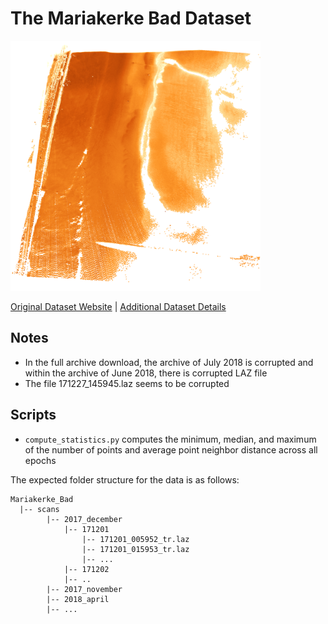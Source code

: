 # The Mariakerke Bad Dataset

<img src="./../../images/Mariakerke Bad.png" width="400"/>

[Original Dataset Website](https://zenodo.org/records/13759858) | [Additional Dataset Details](https://hpicgs.github.io/multi-temporal-point-cloud-datasets-survey/details/Mariakerke_Bad)

## Notes
  - In the full archive download, the archive of July 2018 is corrupted and within the archive of June 2018, there is corrupted LAZ file
  - The file 171227_145945.laz seems to be corrupted

## Scripts
* `compute_statistics.py` computes the minimum, median, and maximum of the number of points and average point neighbor distance across all epochs

The expected folder structure for the data is as follows:

```
Mariakerke_Bad
  |-- scans
        |-- 2017_december
            |-- 171201
                |-- 171201_005952_tr.laz
                |-- 171201_015953_tr.laz
                |-- ...
            |-- 171202
            |-- ..
        |-- 2017_november
        |-- 2018_april
        |-- ...
```